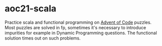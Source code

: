 # aoc21-scala

Practice scala and functional programming on [Advent of Code](https://adventofcode.com/2021) puzzles. Most puzzles are solved in fp, sometimes it's necessary to introduce impurities for example in Dynamic Programming questions. The functional solution times out on such problems.